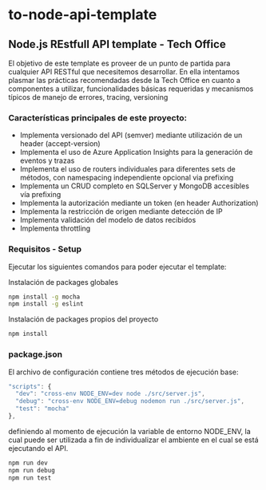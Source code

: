 # to-node-api-template
## Node.js REstfull API template - Tech Office

El objetivo de este template es proveer de un punto de partida para cualquier API RESTful que necesitemos desarrollar. En ella intentamos plasmar las prácticas recomendadas desde la Tech Office en cuanto a componentes a utilizar, funcionalidades básicas requeridas y mecanismos típicos de manejo de errores, tracing, versioning

### Características principales de este proyecto:
* Implementa versionado del API (semver) mediante utilización de un header (accept-version)
* Implementa el uso de Azure Application Insights para la generación de eventos y trazas
* Implementa el uso de routers individuales para diferentes sets de métodos, con namespacing independiente opcional via prefixing
* Implementa un CRUD completo en SQLServer y MongoDB accesibles vía prefixing
* Implementa la autorización mediante un token (en header Authorization)
* Implementa la restricción de origen mediante detección de IP
* Implementa validación del modelo de datos recibidos
* Implementa throttling

### Requisitos - Setup
Ejecutar los siguientes comandos para poder ejecutar el template:

Instalación de packages globales
```bash
npm install -g mocha
npm install -g eslint
```

Instalación de packages propios del proyecto
```bash
npm install
```
### package.json
El archivo de configuración contiene tres métodos de ejecución base:

```javascript
"scripts": {
  "dev": "cross-env NODE_ENV=dev node ./src/server.js",
  "debug": "cross-env NODE_ENV=debug nodemon run ./src/server.js",
  "test": "mocha"
},
```
definiendo al momento de ejecución la variable de entorno NODE_ENV, la cual puede ser utilizada a fin de individualizar el ambiente en el cual se está ejecutando el API.

```bash
npm run dev
npm run debug
npm run test
```

